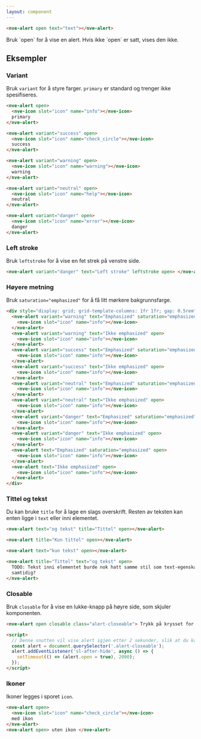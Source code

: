 ```yaml
---
layout: component
---
```


<CodeExamplePreview>

```html
<nve-alert open text="text"></nve-alert>
```

</CodeExamplePreview>

<nve-message-card title="Tips">
Bruk `open` for å vise en alert. Hvis ikke `open` er satt, vises den ikke.
</nve-message-card>

## Eksempler

### Variant

Bruk `variant` for å styre farger. `primary` er standard og trenger ikke spesifiseres.

<CodeExamplePreview arrangeComponentsVertically>

```html
<nve-alert open>
  <nve-icon slot="icon" name="info"></nve-icon>
  primary
</nve-alert>

<nve-alert variant="success" open>
  <nve-icon slot="icon" name="check_circle"></nve-icon>
  success
</nve-alert>

<nve-alert variant="warning" open>
  <nve-icon slot="icon" name="warning"></nve-icon>
  warning
</nve-alert>

<nve-alert variant="neutral" open>
  <nve-icon slot="icon" name="help"></nve-icon>
  neutral
</nve-alert>

<nve-alert variant="danger" open>
  <nve-icon slot="icon" name="error"></nve-icon>
  danger
</nve-alert>
```

</CodeExamplePreview>

### Left stroke

Bruk `leftstroke` for å vise en fet strek på venstre side.

<CodeExamplePreview arrangeComponentsVertically>

```html
<nve-alert variant="danger" text="Left stroke" leftstroke open> </nve-alert>
```

</CodeExamplePreview>

### Høyere metning

Bruk `saturation="emphasized"` for å få litt mørkere bakgrunnsfarge.

<CodeExamplePreview arrangeComponentsVertically>

```html
<div style="display: grid; grid-template-columns: 1fr 1fr; gap: 0.5rem">
  <nve-alert variant="warning" text="Emphasized" saturation="emphasized" open>
    <nve-icon slot="icon" name="info"></nve-icon>
  </nve-alert>
  <nve-alert variant="warning" text="Ikke emphasized" open>
    <nve-icon slot="icon" name="info"></nve-icon>
  </nve-alert>
  <nve-alert variant="success" text="Emphasized" saturation="emphasized" open>
    <nve-icon slot="icon" name="info"></nve-icon>
  </nve-alert>
  <nve-alert variant="success" text="Ikke emphasized" open>
    <nve-icon slot="icon" name="info"></nve-icon>
  </nve-alert>
  <nve-alert variant="neutral" text="Emphasized" saturation="emphasized" open>
    <nve-icon slot="icon" name="info"></nve-icon>
  </nve-alert>
  <nve-alert variant="neutral" text="Ikke emphasized" open>
    <nve-icon slot="icon" name="info"></nve-icon>
  </nve-alert>
  <nve-alert variant="danger" text="Emphasized" saturation="emphasized" open>
    <nve-icon slot="icon" name="info"></nve-icon>
  </nve-alert>
  <nve-alert variant="danger" text="Ikke emphasized" open>
    <nve-icon slot="icon" name="info"></nve-icon>
  </nve-alert>
  <nve-alert text="Emphasized" saturation="emphasized" open>
    <nve-icon slot="icon" name="info"></nve-icon>
  </nve-alert>
  <nve-alert text="Ikke emphasized" open>
    <nve-icon slot="icon" name="info"></nve-icon>
  </nve-alert>
</div>
```

</CodeExamplePreview>

### Tittel og tekst

Du kan bruke `title` for å lage en slags overskrift. Resten av teksten kan enten ligge i `text` eller inni elementet.

<CodeExamplePreview arrangeComponentsVertically>

```html
<nve-alert text="og tekst" title="Tittel" open></nve-alert>

<nve-alert title="Kun tittel" open></nve-alert>

<nve-alert text="kun tekst" open></nve-alert>

<nve-alert title="Tittel" text="og tekst" open>
  TODO: Tekst inni elementet burde nok hatt samme stil som text-egenskapen og kanskje man ikke burde kunne vise begge
  samtidig?
</nve-alert>
```

</CodeExamplePreview>

### Closable

Bruk `closable` for å vise en lukke-knapp på høyre side, som skjuler komponenten.

<CodeExamplePreview arrangeComponentsVertically>

```html
<nve-alert open closable class="alert-closeable"> Trykk på krysset for å lukke denne </nve-alert>

<script>
  // Denne snutten vil vise alert igjen etter 2 sekunder, slik at du kan prøve å lukke den flere ganger
  const alert = document.querySelector('.alert-closeable');
  alert.addEventListener('sl-after-hide', async () => {
    setTimeout(() => (alert.open = true), 2000);
  });
</script>
```

</CodeExamplePreview>

### Ikoner

Ikoner legges i sporet `icon`.

<CodeExamplePreview arrangeComponentsVertically>

```html
<nve-alert open>
  <nve-icon slot="icon" name="check_circle"></nve-icon>
  med ikon
</nve-alert>
<nve-alert open> uten ikon </nve-alert>
```

</CodeExamplePreview>
